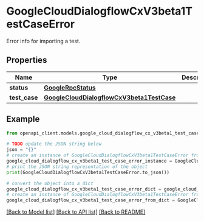 # GoogleCloudDialogflowCxV3beta1TestCaseError

Error info for importing a test.

## Properties

Name | Type | Description | Notes
------------ | ------------- | ------------- | -------------
**status** | [**GoogleRpcStatus**](GoogleRpcStatus.md) |  | [optional] 
**test_case** | [**GoogleCloudDialogflowCxV3beta1TestCase**](GoogleCloudDialogflowCxV3beta1TestCase.md) |  | [optional] 

## Example

```python
from openapi_client.models.google_cloud_dialogflow_cx_v3beta1_test_case_error import GoogleCloudDialogflowCxV3beta1TestCaseError

# TODO update the JSON string below
json = "{}"
# create an instance of GoogleCloudDialogflowCxV3beta1TestCaseError from a JSON string
google_cloud_dialogflow_cx_v3beta1_test_case_error_instance = GoogleCloudDialogflowCxV3beta1TestCaseError.from_json(json)
# print the JSON string representation of the object
print(GoogleCloudDialogflowCxV3beta1TestCaseError.to_json())

# convert the object into a dict
google_cloud_dialogflow_cx_v3beta1_test_case_error_dict = google_cloud_dialogflow_cx_v3beta1_test_case_error_instance.to_dict()
# create an instance of GoogleCloudDialogflowCxV3beta1TestCaseError from a dict
google_cloud_dialogflow_cx_v3beta1_test_case_error_from_dict = GoogleCloudDialogflowCxV3beta1TestCaseError.from_dict(google_cloud_dialogflow_cx_v3beta1_test_case_error_dict)
```
[[Back to Model list]](../README.md#documentation-for-models) [[Back to API list]](../README.md#documentation-for-api-endpoints) [[Back to README]](../README.md)


